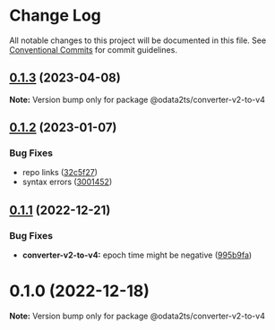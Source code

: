 # Change Log

All notable changes to this project will be documented in this file.
See [Conventional Commits](https://conventionalcommits.org) for commit guidelines.

## [0.1.3](https://github.com/odata2ts/converter/compare/@odata2ts/converter-v2-to-v4@0.1.2...@odata2ts/converter-v2-to-v4@0.1.3) (2023-04-08)

**Note:** Version bump only for package @odata2ts/converter-v2-to-v4






## [0.1.2](https://github.com/odata2ts/converter/compare/@odata2ts/converter-v2-to-v4@0.1.1...@odata2ts/converter-v2-to-v4@0.1.2) (2023-01-07)


### Bug Fixes

* repo links ([32c5f27](https://github.com/odata2ts/converter/commit/32c5f277d8f0801c369c23be5355233030a97a40))
* syntax errors ([3001452](https://github.com/odata2ts/converter/commit/3001452589d456682dee07121a1c512b8f00e55a))





## [0.1.1](https://github.com/odata2ts/odata2ts/compare/@odata2ts/converter-v2-to-v4@0.1.0...@odata2ts/converter-v2-to-v4@0.1.1) (2022-12-21)


### Bug Fixes

* **converter-v2-to-v4:** epoch time might be negative ([995b9fa](https://github.com/odata2ts/odata2ts/commit/995b9fa85031280612934c7cbd3246ef4814ce58))





# 0.1.0 (2022-12-18)

**Note:** Version bump only for package @odata2ts/converter-v2-to-v4
